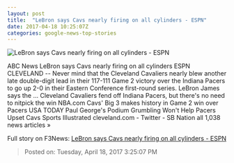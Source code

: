 ```yaml
---
layout: post
title:  "LeBron says Cavs nearly firing on all cylinders - ESPN"
date: 2017-04-18 10:25:07Z
categories: google-news-top-stories
---
```


![LeBron says Cavs nearly firing on all cylinders - ESPN](http://a2.espncdn.com/combiner/i?img=%2Fphoto%2F2017%2F0417%2Fr200691_1296x729_16%2D9.jpg)

ABC News LeBron says Cavs nearly firing on all cylinders ESPN CLEVELAND -- Never mind that the Cleveland Cavaliers nearly blew another late double-digit lead in their 117-111 Game 2 victory over the Indiana Pacers to go up 2-0 in their Eastern Conference first-round series. LeBron James says the ... Cleveland Cavaliers fend off Indiana Pacers, but there's no need to nitpick the win NBA.com Cavs' Big 3 makes history in Game 2 win over Pacers USA TODAY Paul George's Podium Grumbling Won't Help Pacers Upset Cavs Sports Illustrated cleveland.com - Twitter - SB Nation all 1,038 news articles »


Full story on F3News: [LeBron says Cavs nearly firing on all cylinders - ESPN](http://www.f3nws.com/n/dZDdPJ)

> Posted on: Tuesday, April 18, 2017 3:25:07 PM
